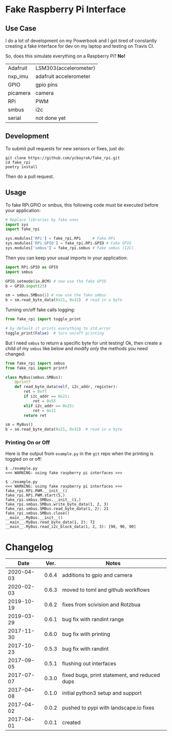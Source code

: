 # Fake Raspberry Pi Interface

## Use Case

I do a lot of development on my Powerbook and I got tired of constantly
creating a fake interface for dev on my laptop and testing on Travis CI.

So, does this simulate everything on a Raspberry Pi? **No!** 

|          |                       |
| -------- | --------------------- |
| Adafruit | LSM303(accelerometer) |
| nxp_imu  | adafruit accelerometer|
| GPIO     | gpio pins             |
| picamera | camera                |
| RPi      | PWM                   |
| smbus    | i2c                   |
| serial   | not done yet          |


## Development

To submit pull requests for new sensors or fixes, just do:

```
git clone https://github.com/ycbayrak/fake_rpi.git
cd fake_rpi
poetry install
```

Then do a pull request.

## Usage

To fake RPi.GPIO or smbus, this following
code must be executed before your application:

```python
# Replace libraries by fake ones
import sys
import fake_rpi

sys.modules['RPi'] = fake_rpi.RPi     # Fake RPi
sys.modules['RPi.GPIO'] = fake_rpi.RPi.GPIO # Fake GPIO
sys.modules['smbus'] = fake_rpi.smbus # Fake smbus (I2C)
```

Then you can keep your usual imports in your application:

```python
import RPi.GPIO as GPIO
import smbus

GPIO.setmode(io.BCM) # now use the fake GPIO
b = GPIO.input(21)

sm = smbus.SMBus(1) # now use the fake smbus
b = sm.read_byte_data(0x21, 0x32)  # read in a byte
```

Turning on/off fake calls logging:

```python
from fake_rpi import toggle_print

# by default it prints everything to std.error
toggle_print(False)  # turn on/off printing
```

But I need `smbus` to return a specific byte for unit testing! Ok, then
create a child of my `smbus` like below and modify *only* the methods
you need changed:

```python
from fake_rpi import smbus
from fake_rpi import printf

class MyBus(smbus.SMBus):
    @printf
    def read_byte_data(self, i2c_addr, register):
        ret = 0xff
        if i2c_addr == 0x21:
            ret = 0x55
        elif i2c_addr == 0x25:
            ret = 0x11
        return ret

sm = MyBus()
b = sm.read_byte_data(0x21, 0x32)  # read in a byte
```

### Printing On or Off

Here is the output from `example.py` in the `git` repo when the printing
is toggled on or off:

```
$ ./example.py
<<< WARNING: using fake raspberry pi interfaces >>>

$ ./example.py
<<< WARNING: using fake raspberry pi interfaces >>>
fake_rpi.RPi.PWM.__init__()
fake_rpi.RPi.PWM.start(5,)
fake_rpi.smbus.SMBus.__init__(1,)
fake_rpi.smbus.SMBus.write_byte_data(1, 2, 3)
fake_rpi.smbus.SMBus.read_byte_data(1, 2): 21
fake_rpi.smbus.SMBus.close()
__main__.MyBus.__init__()
__main__.MyBus.read_byte_data(1, 2): 72
__main__.MyBus.read_i2c_block_data(1, 2, 3): [90, 90, 90]
```

# Changelog

|  Date      | Ver.  | Notes                                         |
| ---------- | ----- | --------------------------------------------- |
| 2020-04-03 | 0.6.4 | additions to gpio and camera                  |
| 2020-02-03 | 0.6.3 | moved to toml and github workflows            |
| 2019-10-19 | 0.6.2 | fixes from scivision and Rotzbua              |
| 2019-03-29 | 0.6.1 | bug fix with randint range                    |
| 2017-11-30 | 0.6.0 | bug fix with printing                         |
| 2017-10-23 | 0.5.3 | bug fix with randint                          |
| 2017-09-05 | 0.5.1 | flushing out interfaces                       |
| 2017-07-07 | 0.3.0 | fixed bugs, print statement, and reduced dups |
| 2017-04-08 | 0.1.0 | initial python3 setup and support             |
| 2017-04-02 | 0.0.2 | pushed to pypi with landscape.io fixes        |
| 2017-04-01 | 0.0.1 | created                                       |
